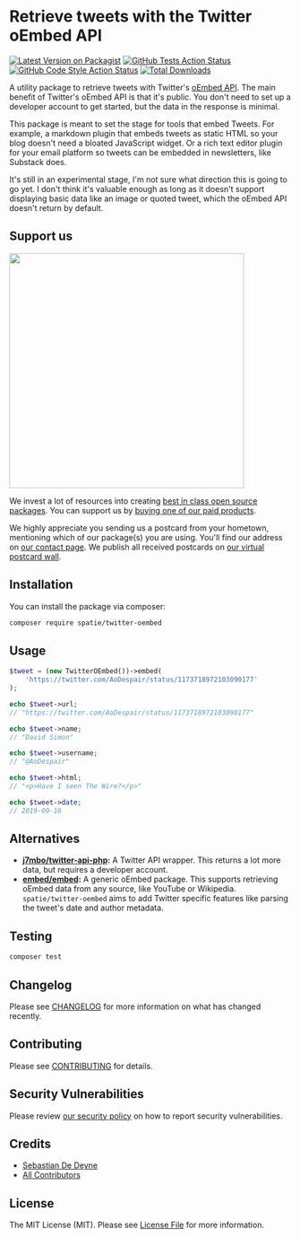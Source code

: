 # Retrieve tweets with the Twitter oEmbed API

[![Latest Version on Packagist](https://img.shields.io/packagist/v/spatie/twitter-oembed.svg?style=flat-square)](https://packagist.org/packages/spatie/twitter-oembed)
[![GitHub Tests Action Status](https://img.shields.io/github/workflow/status/spatie/twitter-oembed/run-tests?label=tests)](https://github.com/spatie/twitter-oembed/actions?query=workflow%3ATests+branch%3Amaster)
[![GitHub Code Style Action Status](https://img.shields.io/github/workflow/status/spatie/twitter-oembed/Check%20&%20fix%20styling?label=code%20style)](https://github.com/spatie/twitter-oembed/actions?query=workflow%3A"Check+%26+fix+styling"+branch%3Amaster)
[![Total Downloads](https://img.shields.io/packagist/dt/spatie/twitter-oembed.svg?style=flat-square)](https://packagist.org/packages/spatie/twitter-oembed)

A utility package to retrieve tweets with Twitter's [oEmbed API](https://developer.twitter.com/en/docs/twitter-for-websites/oembed-api). The main benefit of Twitter's oEmbed API is that it's public. You don't need to set up a developer account to get started, but the data in the response is minimal.

This package is meant to set the stage for tools that embed Tweets. For example, a markdown plugin that embeds tweets as static HTML so your blog doesn't need a bloated JavaScript widget. Or a rich text editor plugin for your email platform so tweets can be embedded in newsletters, like Substack does.

It's still in an experimental stage, I'm not sure what direction this is going to go yet. I don't think it's valuable enough as long as it doesn't support displaying basic data like an image or quoted tweet, which the oEmbed API doesn't return by default.

## Support us

[<img src="https://github-ads.s3.eu-central-1.amazonaws.com/twitter-oembed.jpg?t=1" width="419px" />](https://spatie.be/github-ad-click/twitter-oembed)

We invest a lot of resources into creating [best in class open source packages](https://spatie.be/open-source). You can support us by [buying one of our paid products](https://spatie.be/open-source/support-us).

We highly appreciate you sending us a postcard from your hometown, mentioning which of our package(s) you are using. You'll find our address on [our contact page](https://spatie.be/about-us). We publish all received postcards on [our virtual postcard wall](https://spatie.be/open-source/postcards).

## Installation

You can install the package via composer:

```bash
composer require spatie/twitter-oembed
```

## Usage

```php
$tweet = (new TwitterOEmbed())->embed(
    'https://twitter.com/AoDespair/status/1173718972103090177'
);

echo $tweet->url;
// "https://twitter.com/AoDespair/status/1173718972103090177"

echo $tweet->name;
// "David Simon"

echo $tweet->username;
// "@AoDespair"

echo $tweet->html;
// "<p>Have I seen The Wire?</p>"

echo $tweet->date;
// 2019-09-16
```

## Alternatives

- **[j7mbo/twitter-api-php](https://github.com/J7mbo/twitter-api-php):** A Twitter API wrapper. This returns a lot more data, but requires a developer account.
- **[embed/embed](https://github.com/oscarotero/Embed):** A generic oEmbed package. This supports retrieving oEmbed data from any source, like YouTube or Wikipedia. `spatie/twitter-oembed` aims to add Twitter specific features like parsing the tweet's date and author metadata.

## Testing

```bash
composer test
```

## Changelog

Please see [CHANGELOG](CHANGELOG.md) for more information on what has changed recently.

## Contributing

Please see [CONTRIBUTING](.github/CONTRIBUTING.md) for details.

## Security Vulnerabilities

Please review [our security policy](../../security/policy) on how to report security vulnerabilities.

## Credits

- [Sebastian De Deyne](https://github.com/sebastiandedeyne)
- [All Contributors](../../contributors)

## License

The MIT License (MIT). Please see [License File](LICENSE.md) for more information.
